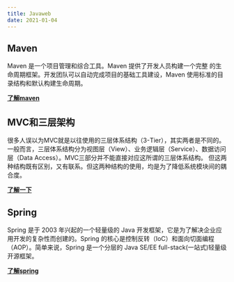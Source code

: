 ```yaml
---
title: Javaweb
date: 2021-01-04
---
```


## Maven

Maven 是一个项目管理和综合工具。Maven 提供了开发人员构建一个完整
的生命周期框架。开发团队可以自动完成项目的基础工具建设，Maven 
使用标准的目录结构和默认构建生命周期。

[**了解maven**](/maven)

## MVC和三层架构

很多人误以为MVC就是以往使用的三层体系结构（3-Tier），其实两者是不同的。一般而言，三层体系结构分为视图层（View）、业务逻辑层（Service）、数据访问层（Data Access）。MVC三部分并不能直接对应这所谓的三层体系结构。
但这两种结构既有区别，又有联系。但这两种结构的使用，均是为了降低系统模块间的耦合度。

[**了解一下**](/mvc)

## Spring

Spring 是于 2003 年兴起的一个轻量级的 Java 开发框架，它是为了解决企业应用开发的复杂性而创建的。Spring 的核心是控制反转（IoC）和面向切面编程（AOP）。简单来说，Spring 是一个分层的 Java SE/EE full-stack(一站式)轻量级开源框架。

[**了解spring**](/spring)


